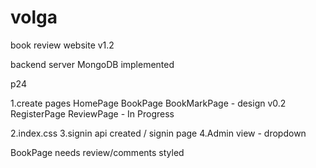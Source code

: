 # volga
book review website v1.2

backend server MongoDB implemented


p24

1.create pages 
    HomePage
    BookPage
    BookMarkPage - design v0.2
    RegisterPage
    ReviewPage - In Progress

2.index.css 
3.signin api created / signin page 
4.Admin view - dropdown



BookPage needs review/comments styled